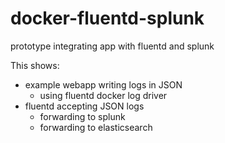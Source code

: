 # docker-fluentd-splunk
prototype integrating app with fluentd and splunk

This shows:
- example webapp writing logs in JSON
  - using fluentd docker log driver
- fluentd accepting JSON logs
  - forwarding to splunk
  - forwarding to elasticsearch
 
 
